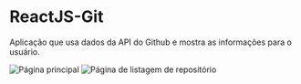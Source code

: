 # ReactJS-Git

Aplicação que usa dados da API do Github e mostra as informações para o usuário.

![Página principal](https://flic.kr/p/2isuFXq)
![Página de listagem de repositório](https://flic.kr/p/2isqX4r)
